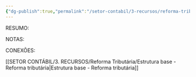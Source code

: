 ```yaml
---
{"dg-publish":true,"permalink":"/setor-contabil/3-recursos/reforma-tributaria/exemplo-de-calculos/","dgPassFrontmatter":true,"created":"2025-08-20T00:16:35.031-03:00","updated":"2025-08-22T00:00:30.020-03:00"}
---
```


RESUMO:

NOTAS:


CONEXÕES:

[[SETOR CONTÁBIL/3. RECURSOS/Reforma Tributária/Estrutura base - Reforma tributária\|Estrutura base - Reforma tributária]]